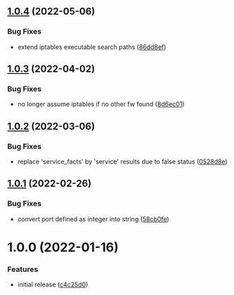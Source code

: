 ## [1.0.4](https://github.com/de-it-krachten/ansible-role-firewall/compare/v1.0.3...v1.0.4) (2022-05-06)


### Bug Fixes

* extend iptables executable search paths ([86dd8ef](https://github.com/de-it-krachten/ansible-role-firewall/commit/86dd8ef83c0ce8219dc4ba473aea25e2a1dc98b1))

## [1.0.3](https://github.com/de-it-krachten/ansible-role-firewall/compare/v1.0.2...v1.0.3) (2022-04-02)


### Bug Fixes

* no longer assume iptables if no other fw found ([8d6ec01](https://github.com/de-it-krachten/ansible-role-firewall/commit/8d6ec019433a8352b2a536c9e4d5895e10484547))

## [1.0.2](https://github.com/de-it-krachten/ansible-role-firewall/compare/v1.0.1...v1.0.2) (2022-03-06)


### Bug Fixes

* replace 'service_facts' by 'service' results due to false status ([0528d8e](https://github.com/de-it-krachten/ansible-role-firewall/commit/0528d8ecbf4956e7b5a815aa5c65cd0c690bfba1))

## [1.0.1](https://github.com/de-it-krachten/ansible-role-firewall/compare/v1.0.0...v1.0.1) (2022-02-26)


### Bug Fixes

* convert port defined as integer into string ([58cb0fe](https://github.com/de-it-krachten/ansible-role-firewall/commit/58cb0fe497f1b491a5ecc00a902fa6aec5b64f32))

# 1.0.0 (2022-01-16)


### Features

* initial release ([c4c25d0](https://github.com/de-it-krachten/ansible-role-firewall/commit/c4c25d0ee57c21f38853fdacb9261c4f53189793))
